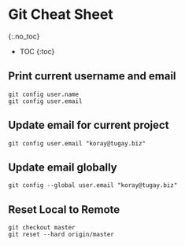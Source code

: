 # Git Cheat Sheet
{:.no_toc}

* TOC
{:toc}

## Print current username and email
```plaintext
git config user.name
git config user.email
```

## Update email for current project
```plaintext
git config user.email "koray@tugay.biz"
```

## Update email globally
```plaintext
git config --global user.email "koray@tugay.biz"
```

## Reset Local to Remote
```plaintext
git checkout master
git reset --hard origin/master
```